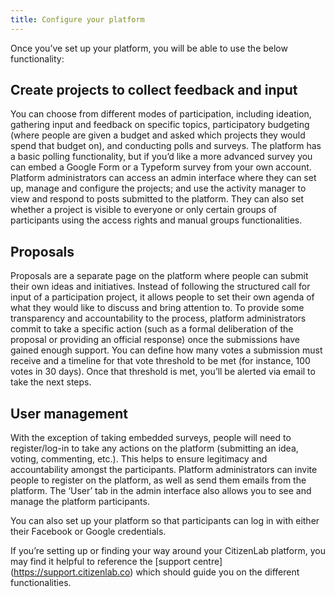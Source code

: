 ```yaml
---
title: Configure your platform
---
```


Once you’ve set up your platform, you will be able to use the below functionality:

## Create projects to collect feedback and input

You can choose from different modes of participation, including ideation, gathering input and feedback on specific topics, participatory budgeting (where people are given a budget and asked which projects they would spend that budget on), and conducting polls and surveys. The platform has a basic polling functionality, but if you’d like a more advanced survey you can embed a Google Form or a Typeform survey from your own account.
Platform administrators can access an admin interface where they can set up, manage and configure the projects; and use the activity manager to view and respond to posts submitted to the platform. They can also set whether a project is visible to everyone or only certain groups of participants using the access rights and manual groups functionalities.

## Proposals

Proposals are a separate page on the platform where people can submit their own ideas and initiatives. Instead of following the structured call for input of a participation project, it allows people to set their own agenda of what they would like to discuss and bring attention to.  To provide some transparency and accountability to the process, platform administrators commit to take a specific action (such as a formal deliberation of the proposal or providing an official response) once the submissions have gained enough support. You can define how many votes a submission must receive and a timeline for that vote threshold to be met (for instance, 100 votes in 30 days). Once that threshold is met, you’ll be alerted via email to take the next steps.

## User management 

With the exception of taking embedded surveys, people will need to register/log-in to take any actions on the platform (submitting an idea, voting, commenting, etc.). This helps to ensure legitimacy and accountability amongst the participants. Platform administrators can invite people to register on the platform, as well as send them emails from the platform. The ‘User’ tab in the admin interface also allows you to see and manage the platform participants.  

You can also set up your platform so that participants can log in with either their Facebook or Google credentials. 

If you’re setting up or finding your way around your CitizenLab platform, you may find it helpful to reference the [support centre] (https://support.citizenlab.co) which should guide you on the different functionalities.
